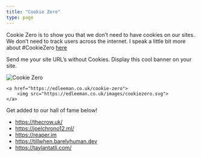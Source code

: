 ```yaml
---
title: "Cookie Zero"
type: page
---
```


Cookie Zero is to show you that we don’t need to have cookies on our sites. We don’t need to track users across the internet. I speak a little bit more about #CookieZero [here](https://edleeman.co.uk/posts/no-ads/)

Send me your site URL’s without Cookies. Display this cool banner on your site.

![Cookie Zero](/images/cookiezero.svg)

```
<a href="https://edleeman.co.uk/cookie-zero">
    <img src="https://edleeman.co.uk/images/cookiezero.svg">
</a>
```

Get added to our hall of fame below!

- https://thecrow.uk/
- https://joelchrono12.ml/
- https://reaper.im
- https://tillwhen.barelyhuman.dev
- https://taylantatli.com/